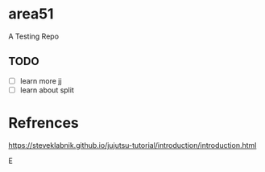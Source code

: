 # area51

A Testing Repo

## TODO
- [ ] learn more jj
- [ ] learn about split

# Refrences

https://steveklabnik.github.io/jujutsu-tutorial/introduction/introduction.html





E
